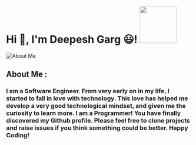 <h1 align="left">Hi 👋, I'm Deepesh Garg 😃! <img src="https://github.com/deepeshgarg09/deepeshgarg09/raw/master/spiderman.png" width="100"></h1>   


![About Me](https://github.com/deepeshgarg09/deepeshgarg09/raw/master/intro.gif)


## About Me :


<h3>I am a Software Engineer. From very early on in my life, I started to fall in love with technology. This love has helped me develop a very good technological mindset, and given me the curiosity to learn more. I am a Programmer! You have finally discovered my Github profile. Please feel free to clone projects and raise issues if you think something could be better. Happy Coding!</h3>


